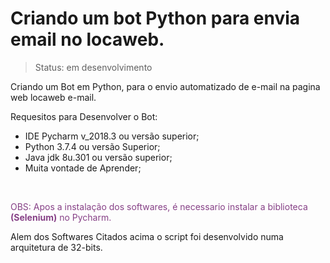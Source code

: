 # Criando um bot Python para envia email no locaweb.<br>
><p>Status: em desenvolvimento</p>
<p>Criando um Bot em Python, para o envio automatizado de e-mail na pagina web locaweb e-mail.</p>


<p>Requesitos para Desenvolver o Bot:</p>

<ul>
    <li>IDE Pycharm v_2018.3 ou versão superior;</li>
    <li>Python 3.7.4 ou versão Superior;</li>
    <li>Java jdk 8u.301 ou versão superior;</li>
    <li>Muita vontade de Aprender;</li>

</ul><br>

  <p><font color="#864086">OBS: Apos a instalação dos softwares, é necessario instalar a biblioteca <b>(Selenium)</b> no Pycharm.</font></p>
  <p>Alem dos Softwares Citados acima o script foi desenvolvido numa arquitetura de 32-bits.</p>


